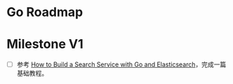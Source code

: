 # Go Roadmap

# Milestone V1

* [ ] 参考 [How to Build a Search Service with Go and Elasticsearch](https://outcrawl.com/go-elastic-search-service/)，完成一篇基础教程。
